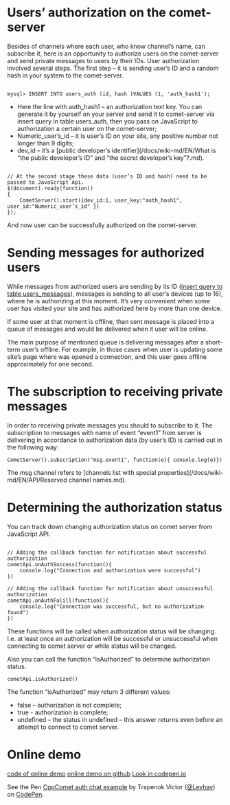 
# Users’ authorization on the comet-server

Besides of channels where each user, who know channel’s name, can subscribe it, here is an opportunity to authorize users on the comet-server and send private messages to users by their IDs.  User authorization involved several steps. The first step – it is sending user’s ID and a random hash in your system to the comet-server.


```

mysql> INSERT INTO users_auth (id, hash )VALUES (1, 'auth_hash1');

```

  * Here the line with auth_hash1 – an authorization text key. You can generate it by yourself on your server and send it to comet-server via insert query in table users_auth, then you pass on JavaScript to authorization a certain user on the comet-server;
  * Numeric_user’s_id – it is user’s ID on your site, any positive number not longer than 9 digits;
  * dev_id – it’s a [public developer’s identifier](/docs/wiki-md/EN/What is “the public developer’s ID” and “the secret developer’s key”?.md).

```

// At the second stage these data (user’s ID and hash) need to be passed to JavaScript Api.
$(document).ready(function()
{
    CometServer().start({dev_id:1, user_key:"auth_hash1", user_id:"Numeric_user’s_id" })
});

```

And now user can be successfully authorized on the comet-server.

# Sending messages for authorized users

While messages from authorized users are sending by its ID ([insert query to table users_messages](/docs/wiki-md/EN/API/CometQL/CometQL.md)), messages is sending to all user’s devices (up to 16), where he is authorizing at this moment. It’s very convenient when some user has visited your site and has authorized here by more than one device.
  
If some user at that moment is offline, than sent message is placed into a queue of messages and would be delivered when it user will be online.

The main purpose of mentioned queue is delivering messages after a short-term user’s offline. For example, in those cases when user is updating some site’s page where was opened a connection, and this user goes offline approximately for one second.

# The subscription to receiving private messages
In order to receiving private messages you should to subscribe to it. The subscription to messages with name of event “event1” from server is delivering in accordance to authorization data (by user’s ID) is carried out in the following way:

```
CometServer().subscription("msg.event1", function(e){ console.log(e)})
```


The msg channel refers to [channels list with special properties](/docs/wiki-md/EN/API/Reserved channel names.md).

# Determining the authorization status

You can track down changing authorization status on comet server from JavaScript API.

```

// Adding the callback function for notification about successful authorization
cometApi.onAuthSuccess(function(){
    console.log("Connection and authorization were successful")
})

// Adding the callback function for notification about unsuccessful authorization
cometApi.onAuthFalill(function(){
    console.log("Connection was successful, but no authorization found")
})

```

These functions will be called when authorization status will be changing. I.e. at least once an authorization will be successful or unsuccessful when connecting to comet server or while status will be changed. 

Also you can call the function “isAuthorized” to determine authorization status.

```
cometApi.isAuthorized()
```

The function “isAuthorized” may return 3 different values: 
  * false – authorization is not complete;
  * true - authorization is complete;
  * undefined – the status in undefined – this answer returns even before an attempt to connect to comet server.

# Online demo

[code of online demo](https://github.com/CppComet/auth-example) [online demo on github](https://cppcomet.github.io/auth-example/index.html) [Look in codepen.io](https://codepen.io/Levhav/pen/XaWLra)

<html>
See the Pen <a href='https://codepen.io/Levhav/pen/XaWLra/'>CppComet auth chat example</a> by Trapenok Victor (<a href='https://codepen.io/Levhav'>@Levhav</a>) on <a href='https://codepen.io'>CodePen</a>.

</html>